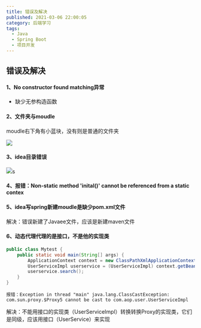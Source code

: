```yaml
---
title: 错误及解决
published: 2021-03-06 22:00:05
category: 后端学习
tags:
  - Java
  - Spring Boot
  - 项目开发
---
```


## 错误及解决

#### 1、No constructor found matching异常

* 缺少无参构造函数

#### 2、文件夹与moudle

moudle右下角有小蓝块，没有则是普通的文件夹

![](https://img.promefire.top/blog-img/20240110-639e871e9ffd9a4ff131d06015c3ccae.png)

#### 3、idea目录错误



![](https://img.promefire.top/blog-img/20240110-3625a0277a2c15df0ed4601426034249.png)s

#### 4、报错：Non-static method 'inital()' cannot be referenced from a static contex

#### 5、idea写spring新建moudle是缺少pom.xml文件

解决：错误新建了Javaee文件，应该是新建maven文件

#### 6、动态代理代理的是接口，不是他的实现类

```java
public class Mytest {
    public static void main(String[] args) {
        ApplicationContext context = new ClassPathXmlApplicationContext("Context.xml");
        UserServiceImpl userservice = (UserServiceImpl) context.getBean("userservice");
        userservice.search();
    }
}
```

```
报错：Exception in thread "main" java.lang.ClassCastException: com.sun.proxy.$Proxy5 cannot be cast to com.aop.user.UserServiceImpl
```

解决：不能用接口的实现类（UserServiceImpl）转换转换Proxy的实现类，它们是同级，应该用接口（UserService）来实现